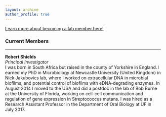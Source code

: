 ```yaml
---
layout: archive
author_profile: true
---
```


[Learn more about becoming a lab member here!](https://theshieldslab.github.io/join/)

### Current Members
---
**Robert Shields**\
*Principal Investigator*\
I was born in South Africa but raised in the county of Yorkshire in England. I earned my PhD in Microbiology at Newcastle University (United Kingdom) in Nick Jakubovics lab, where I worked on extracellular DNA in microbial biofilms, and potential control of biofilms with eDNA-degrading enzymes. In August 2014 I moved to the USA and did a postdoc in the lab of Bob Burne at the University of Florida, working on cell-cell communication and regulation of gene expression in Streptococcus mutans. I was hired as a Research Assistant Professor in the Department of Oral Biology at UF in July 2017.
